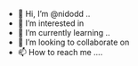 - 👋 Hi, I’m @nidodd ..
- 👀 I’m interested in 
- 🌱 I’m currently learning ..
- 💞️ I’m looking to collaborate on 
- 📫 How to reach me ....

<!---
nidodd/nidodd is a ✨ special ✨ repository because its `README.md` (this file) appears on your GitHub profile.
You can click the Preview link to take a look at your changes.
--->
